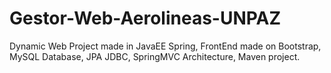 # Gestor-Web-Aerolineas-UNPAZ
Dynamic Web Project made in JavaEE Spring, FrontEnd made on Bootstrap, MySQL Database, 
JPA JDBC, SpringMVC Architecture, Maven project. 

